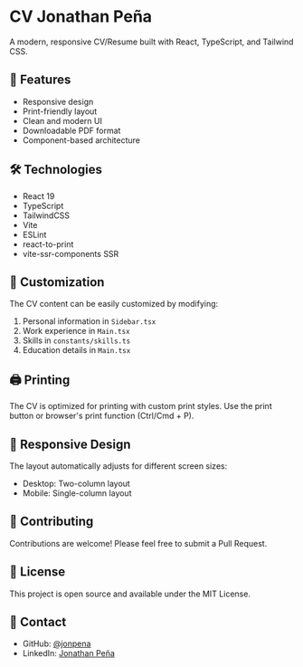 # CV Jonathan Peña

A modern, responsive CV/Resume built with React, TypeScript, and Tailwind CSS.

## 🚀 Features

- Responsive design
- Print-friendly layout
- Clean and modern UI
- Downloadable PDF format
- Component-based architecture

## 🛠️ Technologies

- React 19
- TypeScript
- TailwindCSS
- Vite
- ESLint
- react-to-print
- vite-ssr-components SSR

## 🎨 Customization

The CV content can be easily customized by modifying:

1. Personal information in `Sidebar.tsx`
2. Work experience in `Main.tsx`
3. Skills in `constants/skills.ts`
4. Education details in `Main.tsx`

## 🖨️ Printing

The CV is optimized for printing with custom print styles. Use the print button or browser's print function (Ctrl/Cmd + P).

## 📱 Responsive Design

The layout automatically adjusts for different screen sizes:

- Desktop: Two-column layout
- Mobile: Single-column layout

## 🤝 Contributing

Contributions are welcome! Please feel free to submit a Pull Request.

## 📝 License

This project is open source and available under the MIT License.

## 👤 Contact

- GitHub: [@jonpena](https://github.com/joncodeofficial)
- LinkedIn: [Jonathan Peña](https://www.linkedin.com/in/joncode)
